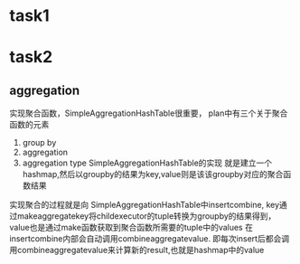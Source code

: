 # task1

# task2
## aggregation
实现聚合函数，SimpleAggregationHashTable很重要，
plan中有三个关于聚合函数的元素
1. group by
2. aggregation
3. aggregation type
SimpleAggregationHashTable的实现
就是建立一个hashmap,然后以groupby的结果为key,value则是该该groupby对应的聚合函数结果


实现聚合的过程就是向
SimpleAggregationHashTable中insertcombine,
key通过makeaggregatekey将childexecutor的tuple转换为groupby的结果得到，
value也是通过make函数获取到聚合函数所需要的tuple中的values
在insertcombine内部会自动调用combineaggregatevalue.
即每次insert后都会调用combineaggregatevalue来计算新的result,也就是hashmap中的value

